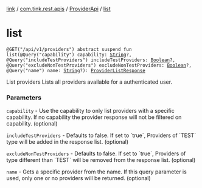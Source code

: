 [link](../../index.md) / [com.tink.rest.apis](../index.md) / [ProviderApi](index.md) / [list](./list.md)

# list

`@GET("/api/v1/providers") abstract suspend fun list(@Query("capability") capability: `[`String`](https://kotlinlang.org/api/latest/jvm/stdlib/kotlin/-string/index.html)`?, @Query("includeTestProviders") includeTestProviders: `[`Boolean`](https://kotlinlang.org/api/latest/jvm/stdlib/kotlin/-boolean/index.html)`?, @Query("excludeNonTestProviders") excludeNonTestProviders: `[`Boolean`](https://kotlinlang.org/api/latest/jvm/stdlib/kotlin/-boolean/index.html)`?, @Query("name") name: `[`String`](https://kotlinlang.org/api/latest/jvm/stdlib/kotlin/-string/index.html)`?): `[`ProviderListResponse`](../../com.tink.rest.models/-provider-list-response/index.md)

List providers
Lists all providers available for a authenticated user.

### Parameters

`capability` - Use the capability to only list providers with a specific capability. If no capability the provider response will not be filtered on capability. (optional)

`includeTestProviders` - Defaults to false. If set to &#x60;true&#x60;, Providers of &#x60;TEST&#x60; type will be added in the response list. (optional)

`excludeNonTestProviders` - Defaults to false. If set to &#x60;true&#x60;, Providers of type different than &#x60;TEST&#x60; will be removed from the response list. (optional)

`name` - Gets a specific provider from the name. If this query parameter is used, only one or no providers will be returned. (optional)